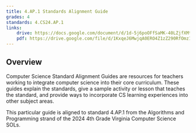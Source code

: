 ```yaml
---
title: 4.AP.1 Standards Alignment Guide
grades: 4
standards: 4.CS24.AP.1
links:
    drive: https://docs.google.com/document/d/1d-5j6poOFfSaMK-40LZjfXMtBN7BCNw6ELOwytLYkws/edit?usp=drive_link
    pdf: https://drive.google.com/file/d/1KxqeJ6MwjqA0ERO4Z1zZ290RfOmz1HVT/view?usp=drive_link
---
```


## Overview

Computer Science Standard Alignment Guides are resources for teachers working to integrate computer science into their core curriculum. These guides explain the standards, give a sample activity or lesson that teaches the standard, and provide ways to incorporate CS learning experiences into other subject areas. 

This particular guide is aligned to standard 4.AP.1 from the Algorithms and Programming strand of the 2024 4th Grade Virginia Computer Science SOLs.